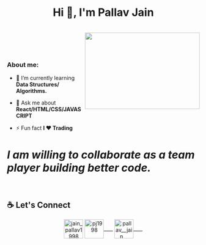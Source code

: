 <h1 align="center">Hi 👋, I'm Pallav Jain</h1>

</br>
<img align="right" src="https://media.tenor.com/images/b7939d73d32cb3ce5e48a80dd35dc599/tenor.gif" width="300" height="200"/>
</br></br></br>

### About me:

- 🌱 I’m currently learning **Data Structures/ Algorithms.**

- 💬 Ask me about **React/HTML/CSS/JAVASCRIPT**

- ⚡ Fun fact **I ❤️ Trading**

# _I am willing to collaborate as a team player building better code._

<br/>

<h2 align="left">☕ Let's Connect</h2>
<p align="center">
<a href="https://twitter.com/jain_pallav1998" target="blank"><img align="center" src="https://raw.githubusercontent.com/rahuldkjain/github-profile-readme-generator/master/src/images/icons/Social/twitter.svg" alt="jain_pallav1998" height="50" width="50" margin-right="50"/></a>
<a href="https://www.linkedin.com/in/pj1998/" target="blank"><img align="center" src="https://raw.githubusercontent.com/rahuldkjain/github-profile-readme-generator/master/src/images/icons/Social/linked-in-alt.svg" alt="pj1998" height="50" width="50"/>&nbsp;&nbsp;&nbsp;&nbsp;&nbsp;&nbsp;</a>
<a href="https://www.instagram.com/pallav__jain__/" target="blank"><img align="center" src="https://raw.githubusercontent.com/rahuldkjain/github-profile-readme-generator/master/src/images/icons/Social/instagram.svg" alt="pallav__jain__" height="50" width="50" />&nbsp;&nbsp;&nbsp;&nbsp;&nbsp;&nbsp;</a>
</p>
